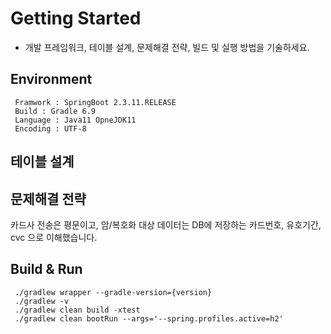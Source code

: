 # Getting Started
- 개발 프레임워크, 테이블 설계, 문제해결 전략, 빌드 및 실행 방법을 기술하세요.


## Environment
```
 Framwork : SpringBoot 2.3.11.RELEASE
 Build : Gradle 6.9
 Language : Java11 OpneJDK11
 Encoding : UTF-8
```

##  테이블 설계


## 문제해결 전략
 카드사 전송은 평문이고, 암/복호화 대상 데이터는  DB에 저장하는 카드번호, 유호기간, cvc 으로 이해했습니다.
 

## Build & Run
```
 ./gradlew wrapper --gradle-version={version}
 ./gradlew -v
 ./gradlew clean build -xtest
 ./gradlew clean bootRun --args='--spring.profiles.active=h2'
```

